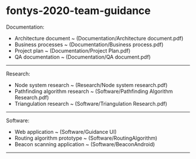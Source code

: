 ﻿# fontys-2020-team-guidance

Documentation:
  - Architecture document ~ (Documentation/Architecture document.pdf)
  - Business processes ~ (Documentation/Business process.pdf)
  - Project plan ~ (Documentation/Project Plan.pdf)
  - QA documentation ~ (Documentation/QA document.pdf)
________________________________________________________________

Research:
  - Node system research ~ (Research/Node system research.pdf)
  - Pathfinding algorithm research ~ (Software/Pathfinding Algorithm Research.pdf)
  - Triangulation research ~ (Software/Triangulation Research.pdf)
________________________________________________________________

Software:
  - Web application ~ (Software/Guidance UI)
  - Routing algorithm prototype ~ (Software/RoutingAlgorithm)
  - Beacon scanning application ~ (Software/BeaconAndroid)
________________________________________________________________
